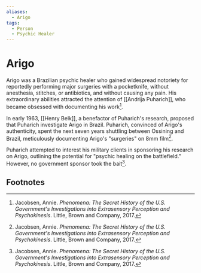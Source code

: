 ```yaml
---
aliases:
  - Arigo
tags:
  - Person
  - Psychic Healer
---
```

# Arigo

Arigo was a Brazilian psychic healer who gained widespread notoriety for reportedly performing major surgeries with a pocketknife, without anesthesia, stitches, or antibiotics, and without causing any pain. His extraordinary abilities attracted the attention of [[Andrija Puharich]], who became obsessed with documenting his work[^1].

In early 1963, [[Henry Belk]], a benefactor of Puharich's research, proposed that Puharich investigate Arigo in Brazil. Puharich, convinced of Arigo's authenticity, spent the next seven years shuttling between Ossining and Brazil, meticulously documenting Arigo's "surgeries" on 8mm film[^1].

Puharich attempted to interest his military clients in sponsoring his research on Arigo, outlining the potential for "psychic healing on the battlefield." However, no government sponsor took the bait[^1].

## Footnotes
[^1]: Jacobsen, Annie. *Phenomena: The Secret History of the U.S. Government's Investigations into Extrasensory Perception and Psychokinesis*. Little, Brown and Company, 2017.
